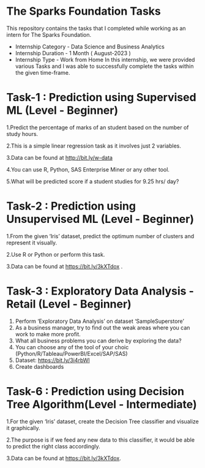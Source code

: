 # The Sparks Foundation Tasks
This repository contains the tasks that I completed while working as an intern for The Sparks Foundation.

* Internship Category - Data Science and Business Analytics
* Internship Duration - 1 Month ( August-2023 )
* Internship Type - Work from Home
In this internship, we were provided various Tasks and I was able to successfully complete  the  tasks within the given time-frame.



# Task-1 : Prediction using Supervised ML (Level - Beginner)

1.Predict the percentage of marks of an student based on the number of study hours.

2.This is a simple linear regression task as it involves just 2 variables.

3.Data can be found at http://bit.ly/w-data 

4.You can use R, Python, SAS Enterprise Miner or any other tool.

5.What will be predicted score if a student studies for 9.25 hrs/ day?

# Task-2 : Prediction using Unsupervised ML (Level - Beginner)

1.From the given ‘Iris’ dataset, predict the optimum number of clusters and represent it visually.

2.Use R or Python or perform this task.

3.Data can be found at https://bit.ly/3kXTdox .

# Task-3 : Exploratory Data Analysis - Retail (Level - Beginner)
1. Perform ‘Exploratory Data Analysis’ on dataset ‘SampleSuperstore’
2. As a business manager, try to find out the weak areas where you can work to make more profit.
3. What all business problems you can derive by exploring the data?
4. You can choose any of the tool of your choic (Python/R/Tableau/PowerBI/Excel/SAP/SAS)
5. Dataset: https://bit.ly/3i4rbWl
6. Create dashboards

# Task-6 : Prediction using Decision Tree Algorithm(Level - Intermediate)

1.For the given ‘Iris’ dataset, create the Decision Tree classifier and visualize it graphically.

2.The purpose is if we feed any new data to this classifier, it would be able to predict the right class accordingly.

3.Data can be found at https://bit.ly/3kXTdox.


